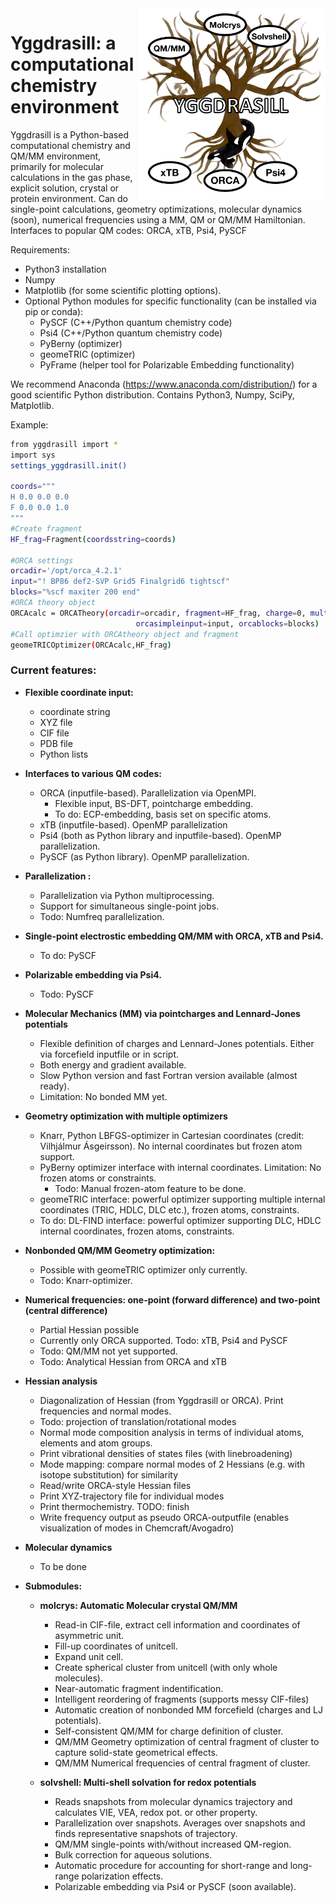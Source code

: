 
<img src="yggdrasill-logo-v02.png" alt="drawing" width="300" align="right"/>

 # Yggdrasill: a computational chemistry environment
Yggdrasill is a Python-based computational chemistry and QM/MM environment, primarily for molecular calculations
in the gas phase, explicit solution, crystal or protein environment. Can do single-point calculations,
geometry optimizations, molecular dynamics (soon), numerical frequencies using a MM, QM or QM/MM Hamiltonian.
Interfaces to popular QM codes: ORCA, xTB, Psi4, PySCF

Requirements:
- Python3 installation
- Numpy
- Matplotlib (for some scientific plotting options).
- Optional Python modules for specific functionality (can be installed via pip or conda):
    - PySCF (C++/Python quantum chemistry code)
    - Psi4 (C++/Python quantum chemistry code)
    - PyBerny (optimizer)
    - geomeTRIC (optimizer)
    - PyFrame (helper tool for Polarizable Embedding functionality)

We recommend Anaconda (https://www.anaconda.com/distribution/) for a good scientific Python distribution. 
Contains Python3, Numpy, SciPy, Matplotlib.

Example:
```sh
from yggdrasill import *
import sys
settings_yggdrasill.init()

coords="""
H 0.0 0.0 0.0
F 0.0 0.0 1.0
"""
#Create fragment
HF_frag=Fragment(coordsstring=coords)

#ORCA settings
orcadir='/opt/orca_4.2.1'
input="! BP86 def2-SVP Grid5 Finalgrid6 tightscf"
blocks="%scf maxiter 200 end"
#ORCA theory object
ORCAcalc = ORCATheory(orcadir=orcadir, fragment=HF_frag, charge=0, mult=1,
                         	orcasimpleinput=input, orcablocks=blocks)
#Call optimzier with ORCAtheory object and fragment
geomeTRICOptimizer(ORCAcalc,HF_frag)
 ```

 ### Current features: 
- **Flexible coordinate input:**
    - coordinate string
    - XYZ file
    - CIF file
    - PDB file
    - Python lists
- **Interfaces to various QM codes:**
    - ORCA (inputfile-based). Parallelization via OpenMPI.
        - Flexible input, BS-DFT, pointcharge embedding.
        - To do: ECP-embedding, basis set on specific atoms.
    - xTB (inputfile-based). OpenMP parallelization
    - Psi4 (both as Python library and inputfile-based). OpenMP parallelization.      
    - PySCF (as Python library). OpenMP parallelization.
- **Parallelization :**
    - Parallelization via Python multiprocessing.
    - Support for simultaneous single-point jobs.
    - Todo: Numfreq parallelization.
- **Single-point electrostic embedding QM/MM with ORCA, xTB and Psi4.**
    - To do: PySCF
- **Polarizable embedding via Psi4.**
    - Todo: PySCF
- **Molecular Mechanics (MM) via pointcharges and Lennard-Jones potentials**
    - Flexible definition of charges and Lennard-Jones potentials. Either via forcefield inputfile or 
    in script.
    - Both energy and gradient available.
    - Slow Python version and fast Fortran version available (almost ready).
    - Limitation: No bonded MM yet.
- **Geometry optimization with multiple optimizers**
     - Knarr, Python LBFGS-optimizer in Cartesian coordinates (credit: Vilhjálmur Ásgeirsson). 
     No internal coordinates but frozen atom support.
     - PyBerny optimizer interface with internal coordinates. Limitation: No frozen atoms or constraints.
        - Todo: Manual frozen-atom feature to be done.
     - geomeTRIC interface: powerful optimizer supporting multiple internal coordinates 
     (TRIC, HDLC, DLC etc.), frozen atoms, constraints.
     - To do: DL-FIND interface: powerful optimizer supporting DLC, HDLC internal coordinates, frozen atoms, constraints.
- **Nonbonded QM/MM Geometry optimization:**
    - Possible with geomeTRIC optimizer only currently.
    - Todo: Knarr-optimizer.
- **Numerical frequencies: one-point (forward difference) and two-point (central difference)**
     - Partial Hessian possible
     - Currently only ORCA supported. Todo: xTB, Psi4 and PySCF
     - Todo: QM/MM not yet supported.
     - Todo: Analytical Hessian from ORCA and xTB
- **Hessian analysis**
  - Diagonalization of Hessian (from Yggdrasill or ORCA). Print frequencies and normal modes.
  - Todo: projection of translation/rotational modes
  - Normal mode composition analysis in terms of individual atoms, elements and atom groups.
  - Print vibrational densities of states files (with linebroadening)
  - Mode mapping: compare normal modes of 2 Hessians (e.g. with isotope substitution) for similarity
  - Read/write ORCA-style Hessian files
  - Print XYZ-trajectory file for individual modes
  - Print thermochemistry. TODO: finish
  - Write frequency output as pseudo ORCA-outputfile (enables visualization of modes in Chemcraft/Avogadro)
   
- **Molecular dynamics**
    - To be done
    
- **Submodules:**
    - **molcrys: Automatic Molecular crystal QM/MM**
      - Read-in CIF-file, extract cell information and coordinates of asymmetric unit.
      - Fill-up coordinates of unitcell.
      - Expand unit cell.
      - Create spherical cluster from unitcell (with only whole molecules).
      - Near-automatic fragment indentification.
      - Intelligent reordering of fragments (supports messy CIF-files)
      - Automatic creation of nonbonded MM forcefield (charges and LJ potentials).
      - Self-consistent QM/MM for charge definition of cluster.
      - QM/MM Geometry optimization of central fragment of cluster to capture solid-state geometrical effects.
      - QM/MM Numerical frequencies of central fragment of cluster.
      
    - **solvshell: Multi-shell solvation for redox potentials**
      - Reads snapshots from molecular dynamics trajectory and calculates VIE, VEA, redox pot. or other property.
      - Parallelization over snapshots. Averages over snapshots and finds representative snapshots of trajectory.
      - QM/MM single-points with/without increased QM-region.
      - Bulk correction for aqueous solutions.
      - Automatic procedure for accounting for short-range and long-range polarization effects.
      - Polarizable embedding via Psi4 or PySCF (soon available).
      
    
